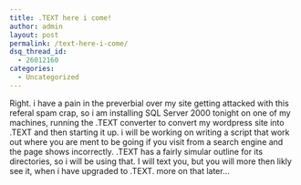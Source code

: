 ```yaml
---
title: .TEXT here i come!
author: admin
layout: post
permalink: /text-here-i-come/
dsq_thread_id:
  - 26012160
categories:
  - Uncategorized
---
```

Right. i have a pain in the preverbial over my site getting attacked with this referal spam crap, so i am installing SQL Server 2000 tonight on one of my machines, running the .TEXT converter to convert my wordpress site into .TEXT and then starting it up. i will be working on writing a script that work out where you are ment to be going if you visit from a search engine and the page shows incorrectly. .TEXT has a fairly simular outline for its directories, so i will be using that. I will text you, but you will more then likly see it, when i have upgraded to .TEXT. more on that later&#8230;